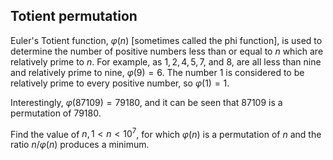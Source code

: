 ## Totient permutation

Euler's Totient function, $\varphi(n)$ [sometimes called the phi function], is used to determine the number of positive numbers less than or equal to $n$ which are relatively prime to $n$. For example, as $1, 2, 4, 5, 7$, and $8$, are all less than nine and relatively prime to nine, $\varphi(9)=6$.
The number $1$ is considered to be relatively prime to every positive number, so $\varphi(1)=1$.

Interestingly, $\varphi(87109)=79180$, and it can be seen that $87109$ is a permutation of $79180$.

Find the value of $n, 1 < n < 10^7$, for which $\varphi(n)$ is a permutation of $n$ and the ratio $n/\varphi(n)$ produces a minimum.
